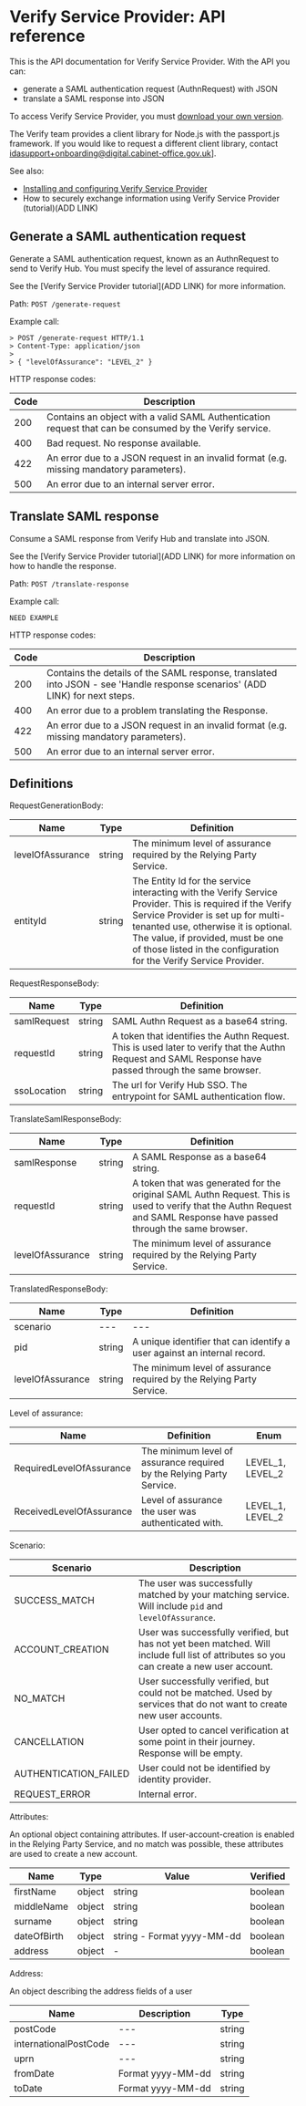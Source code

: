 # Verify Service Provider: API reference

This is the API documentation for Verify Service Provider. With the API you can:
* generate a SAML authentication request (AuthnRequest) with JSON
* translate a SAML response into JSON

To access Verify Service Provider, you must [download your own version](https://github.com/alphagov/verify-service-provider/releases).

The Verify team provides a client library for Node.js with the passport.js framework. If you would like to request a different client library, contact [idasupport+onboarding@digital.cabinet-office.gov.uk](mailto:idasupport+onboarding@digital.cabinet-office.gov.uk)].

See also:
* [Installing and configuring Verify Service Provider](https://github.com/alphagov/verify-service-provider/blob/master/README.md)
* How to securely exchange information using Verify Service Provider (tutorial)(ADD LINK)

## Generate a SAML authentication request

Generate a SAML authentication request, known as an AuthnRequest to send to Verify Hub. You must specify the level of assurance required.

See the [Verify Service Provider tutorial](ADD LINK) for more information.

Path: `POST /generate-request`

Example call:
```
> POST /generate-request HTTP/1.1
> Content-Type: application/json
>
> { "levelOfAssurance": "LEVEL_2" }
```

HTTP response codes:

| Code | Description |
| --- | --- |
| 200 | Contains an object with a valid SAML Authentication request that can be consumed by the Verify service.|
| 400 | Bad request. No response available. |
| 422 | An error due to a JSON request in an invalid format (e.g. missing mandatory parameters). |
| 500 | An error due to an internal server error. |

## Translate SAML response

Consume a SAML response from Verify Hub and translate into JSON.

See the [Verify Service Provider tutorial](ADD LINK) for more information on how to handle the response.

Path: `POST /translate-response`

Example call:
```
NEED EXAMPLE
```

HTTP response codes:

| Code | Description |
| --- | --- |
| 200 | Contains the details of the SAML response, translated into JSON - see 'Handle response scenarios' (ADD LINK) for next steps. |
| 400 | An error due to a problem translating the Response. |
| 422 | An error due to a JSON request in an invalid format (e.g. missing mandatory parameters). |
| 500 | An error due to an internal server error. |

## Definitions

RequestGenerationBody:

| Name | Type | Definition |
| --- | --- | --- |
| levelOfAssurance | string | The minimum level of assurance required by the Relying Party Service. |
| entityId | string | The Entity Id for the service interacting with the Verify Service Provider. This is required if the Verify Service Provider is set up for multi-tenanted use, otherwise it is optional. The value, if provided, must be one of those listed in the configuration for the Verify Service Provider. |

RequestResponseBody:

| Name | Type | Definition |
| --- | --- | --- |
| samlRequest | string | SAML Authn Request as a base64 string. |
| requestId | string | A token that identifies the Authn Request. This is used later to verify that the Authn Request and SAML Response have passed through the same browser. |
| ssoLocation | string | The url for Verify Hub SSO. The entrypoint for SAML authentication flow. |

TranslateSamlResponseBody:

| Name | Type | Definition |
| --- | --- | --- |
| samlResponse | string | A SAML Response as a base64 string. |
| requestId | string | A token that was generated for the original SAML Authn Request. This is used to verify that the Authn Request and SAML Response have passed  through the same browser. |
| levelOfAssurance | string | The minimum level of assurance required by the Relying Party Service. |

TranslatedResponseBody:

| Name | Type | Definition |
| --- | --- | --- |
| scenario | --- | --- |
| pid | string | A unique identifier that can identify a user against an internal record. |
| levelOfAssurance | string | The minimum level of assurance required by the Relying Party Service. |

Level of assurance:

| Name | Definition | Enum |
| --- | --- | --- |
| RequiredLevelOfAssurance | The minimum level of assurance required by the Relying Party Service. | LEVEL_1, LEVEL_2 |
| ReceivedLevelOfAssurance | Level of assurance the user was authenticated with. | LEVEL_1, LEVEL_2 |

Scenario:

| Scenario | Description |
| --- | --- |
| SUCCESS_MATCH | The user was successfully matched by your matching service. Will include `pid` and `levelOfAssurance`. |
| ACCOUNT_CREATION | User was successfully verified, but has not yet been matched. Will include full list of attributes so you can create a new user account. |
| NO_MATCH | User successfully verified, but could not be matched. Used by services that do not want to create new user accounts. |
| CANCELLATION | User opted to cancel verification at some point in their journey. Response will be empty. |
| AUTHENTICATION_FAILED | User could not be identified by identity provider. |
| REQUEST_ERROR | Internal error. |

Attributes:

An optional object containing attributes. If user-account-creation is enabled in the Relying Party  Service, and no match was possible, these attributes are used to create a new account.

| Name | Type | Value | Verified |
| --- | --- | --- | --- |
| firstName | object | string | boolean |
| middleName | object | string | boolean |
| surname | object | string | boolean |
| dateOfBirth | object | string - Format yyyy-MM-dd | boolean |
| address | object | - | boolean |

Address:

An object describing the address fields of a user

| Name | Description | Type |
| --- | --- | --- |
| postCode | --- | string |
| internationalPostCode | --- | string |
| uprn | --- | string |
| fromDate | Format yyyy-MM-dd | string |
| toDate | Format yyyy-MM-dd | string |

